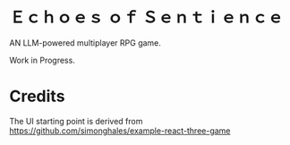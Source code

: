 # Ｅｃｈｏｅｓ  ｏｆ  Ｓｅｎｔｉｅｎｃｅ

AN LLM-powered multiplayer RPG game.

Work in Progress.


# Credits

The UI starting point is derived from https://github.com/simonghales/example-react-three-game
